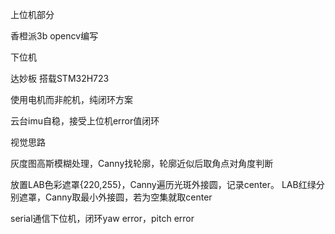 上位机部分

香橙派3b opencv编写

下位机 

达妙板 搭载STM32H723 

使用电机而非舵机，纯闭环方案

云台imu自稳，接受上位机error值闭环


视觉思路

灰度图高斯模糊处理，Canny找轮廓，轮廓近似后取角点对角度判断

放置LAB色彩遮罩{220,255}，Canny遍历光斑外接圆，记录center。
LAB红绿分别遮罩，Canny取最小外接圆，若为空集就取center

serial通信下位机，闭环yaw error，pitch error
